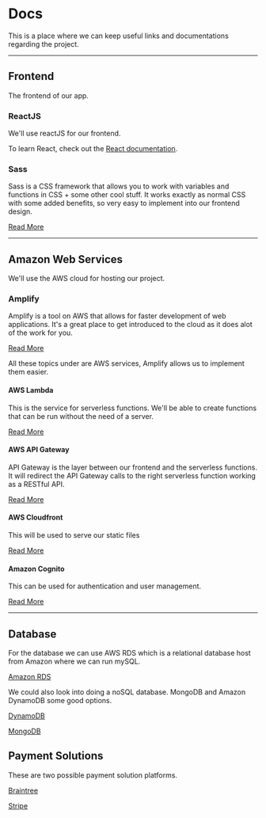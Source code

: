 # Docs
This is a place where we can keep useful links and documentations regarding the project.

---

## Frontend
The frontend of our app.

### ReactJS

We'll use reactJS for our frontend.

To learn React, check out the [React documentation](https://reactjs.org/).

### Sass
Sass is a CSS framework that allows you to work with variables and functions in CSS + some other cool stuff. It works exactly as normal CSS with some added benefits, so very easy to implement into our frontend design.

[Read More](https://sass-lang.com/)

---

## Amazon Web Services
We'll use the AWS cloud for hosting our project.

### Amplify
Amplify is a tool on AWS that allows for faster development of web applications.
It's a great place to get introduced to the cloud as it does alot of the work for you.

[Read More](https://aws.amazon.com/amplify/?trk=41731cf6-f5eb-4611-81ef-f2914ec706b5&sc_channel=ps&sc_campaign=acquisition&sc_medium=GC-PMM|PS-GO|Brand|All|PA|Mobile%20Services|Amplify|US|EN|Text|PMO22-13306&s_kwcid=AL!4422!3!588971138365!e!!g!!aws%20amplify&ef_id=Cj0KCQjw9ZGYBhCEARIsAEUXITXbDvmDpT1Nm9OT9SGuMQ1pQ75wZY8sfJ8vLC6Thp7hM3fSWh5Dm8kaAtVPEALw_wcB:G:s&s_kwcid=AL!4422!3!588971138365!e!!g!!aws%20amplify)

All these topics under are AWS services, Amplify allows us to implement them easier.

#### AWS Lambda
This is the service for serverless functions. We'll be able to create functions that can be run without the need of a server.

[Read More](https://aws.amazon.com/lambda/)

#### AWS API Gateway
API Gateway is the layer between our frontend and the serverless functions. It will redirect the API Gateway calls to the right serverless function working as a RESTful API.

[Read More](https://aws.amazon.com/api-gateway/)

#### AWS Cloudfront
This will be used to serve our static files

[Read More](https://aws.amazon.com/cloudfront/)

#### Amazon Cognito

This can be used for authentication and user management.

[Read More](https://aws.amazon.com/cognito/)

---

## Database
For the database we can use AWS RDS which is a relational database host from Amazon where we can run mySQL.

[Amazon RDS](https://aws.amazon.com/rds/?p=ft&c=db&z=3)

We could also look into doing a noSQL database. MongoDB and Amazon DynamoDB some good options.

[DynamoDB](https://aws.amazon.com/dynamodb/?p=ft&c=db&z=3)

[MongoDB](https://www.mongodb.com/)

## Payment Solutions
These are two possible payment solution platforms.

[Braintree](https://www.braintreepayments.com/)

[Stripe](https://stripe.com/en-no)
